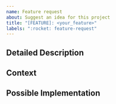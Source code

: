 ```yaml
---
name: Feature request
about: Suggest an idea for this project
title: "[FEATURE]: <your_feature>"
labels: ":rocket: feature-request"
---
```


<!-- Before submitting an issue, please read https://github.com/berty/community/blob/master/CONTRIBUTING.md -->

## Detailed Description
<!-- Provide a detailed description of the change or addition you are proposing -->

## Context
<!-- Why is this change important to you? How would you use it? -->
<!-- How can it benefit other users? -->

## Possible Implementation
<!-- Not obligatory, but suggest an idea for implementing addition or change -->
